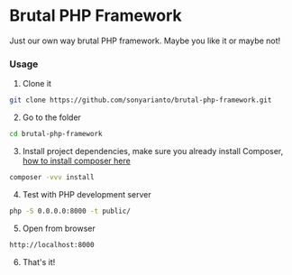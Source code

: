 # Brutal PHP Framework
Just our own way brutal PHP framework. Maybe you like it or maybe not!

### Usage
1. Clone it

```bash
git clone https://github.com/sonyarianto/brutal-php-framework.git
```

2. Go to the folder

```bash
cd brutal-php-framework
```

3. Install project dependencies, make sure you already install Composer, [how to install composer here](https://getcomposer.org/download/)

```bash
composer -vvv install 
```

4. Test with PHP development server

```bash
php -S 0.0.0.0:8000 -t public/
```

5. Open from browser

```bash
http://localhost:8000
```

6. That's it!

